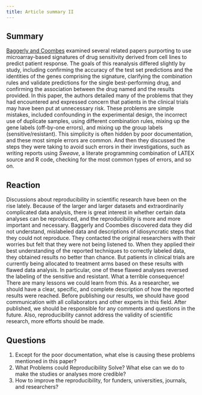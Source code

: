 ```yaml
---
title: Article summary II
---
```


## Summary
[Baggerly and Coombes](https://www.jstor.org/stable/27801549?casa_token=W9hoRz0H7EgAAAAA%3APWriUWpsujybZVX68IT76KJE8ckuS3Mh0SYpw9VZh5577veCuXrrTl9O7VtYwRtb1s3UPywpBPDd6qgkrYXsIwlNFnH_BfE9MS4bIlD4albjVx0Sdg&seq=1#metadata_info_tab_contents) examined several related papers purporting to use microarray-based signatures of drug sensitivity derived from cell lines to predict patient response. The goals of this reanalysis differed slightly by study, including confirming the accuracy of the test set predictions and the identities of the genes comprising the signature, clarifying the combination rules and validate predictions for the single best-performing drug, and confirming the association between the drug named and the results provided. In this paper, the authors detailed many of the problems that they had encountered and expressed concern that patients in the clinical trials may have been put at unnecessary risk. These problems are simple mistakes, included confounding in the experimental design, the incorrect use of duplicate samples, using different combination rules, mixing up the gene labels (off-by-one errors), and mixing up the group labels (sensitive/resistant). This simplicity is often hidden by poor documentation, and these most simple errors are common. And then they discussed the steps they were taking to avoid such errors in their investigations, such as writing reports using *Sweave*, a literate programming combination of LATEX source and R code, checking for the most common types of errors, and so on. 

## Reaction
Discussions about reproducibility in scientific research have been on the rise lately. Because of the larger and larger datasets and extraordinarily complicated data analysis, there is great interest in whether certain data analyses can be reproduced, and the reproducibility is more and more important and necessary. Baggerly and Coombes discovered data they did not understand, mislabeled data and descriptions of idiosyncratic steps that they could not reproduce. They contacted the original researchers with their worries but felt that they were not being listened to.  When they applied their best understanding of the reported techniques to correctly labeled data, they obtained results no better than chance. But patients in clinical trials are currently being allocated to treatment arms based on these results with flawed data analysis. In particular, one of these flawed analyses reversed the labeling of the sensitive and resistant. What a terrible consequence! There are many lessons we could learn from this. As a researcher, we should have a clear, specific, and complete description of how the reported results were reached. Before publishing our results, we should have good communication with all collaborators and other experts in this field. After published, we should be responsible for any comments and questions in the future. Also, reproducibility cannot address the validity of scientific research, more efforts should be made. 


## Questions
1. Except for the poor documentation, what else is causing these problems mentioned in this paper?
2. What Problems could Reproducibility Solve? What else can we do to make the studies or analyses more credible?
3. How to improve the reproducibility, for funders, universities, journals, and researchers?








